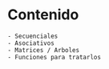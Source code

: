 # Contenido
    - Secuenciales
    - Asociativos
    - Matrices / Arboles
    - Funciones para tratarlos